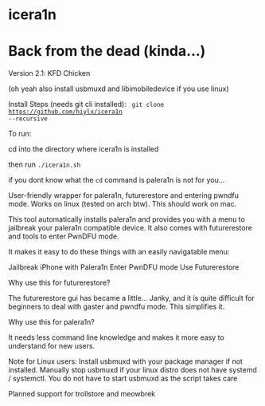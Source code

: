 # icera1n
# Back from the dead (kinda...)
Version 2.1: KFD Chicken

(oh yeah also install usbmuxd and libimobiledevice if you use linux)

Install Steps (needs git cli installed):
<code> git clone https://github.com/hiylx/icera1n --recursive </code>

To run:

cd into the directory where icera1n is installed

then run <code>./icera1n.sh</code>

if you dont know what the <code>cd</code> command is palera1n is not for you...

User-friendly wrapper for palera1n, futurerestore and entering pwndfu mode.
Works on linux (tested on arch btw). This should work on mac.

This tool automatically installs palera1n and provides you with a
menu to jailbreak your palera1n compatible device. It also comes
with futurerestore and tools to enter PwnDFU mode.

It makes it easy to do these things with an easily navigatable menu:

Jailbreak iPhone with Palera1n
Enter PwnDFU mode
Use Futurerestore

Why use this for futurerestore?

The futurerestore gui has became a little... Janky, and it is quite difficult for beginners to deal with gaster and pwndfu mode. This simplifies it.

Why use this for palera1n?

It needs less command line knowledge and makes it more easy to understand for new users.


Note for Linux users: Install usbmuxd with your package manager if not installed. Manually stop usbmuxd if your linux distro does not have systemd / systemctl. You do not have to start usbmuxd as the script takes care

Planned support for trollstore and meowbrek
